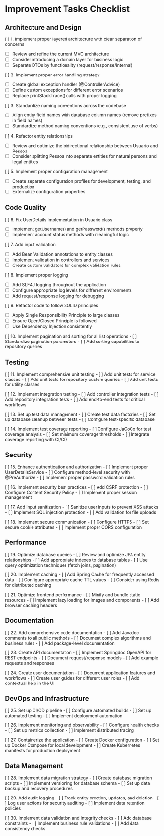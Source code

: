 # Improvement Tasks Checklist

## Architecture and Design

[ ] 1. Implement proper layered architecture with clear separation of concerns
   - [ ] Review and refine the current MVC architecture
   - [ ] Consider introducing a domain layer for business logic
   - [ ] Separate DTOs by functionality (request/response/internal)

[ ] 2. Implement proper error handling strategy
   - [ ] Create global exception handler (@ControllerAdvice)
   - [ ] Define custom exceptions for different error scenarios
   - [ ] Replace printStackTrace() calls with proper logging

[ ] 3. Standardize naming conventions across the codebase
   - [ ] Align entity field names with database column names (remove prefixes in field names)
   - [ ] Standardize method naming conventions (e.g., consistent use of verbs)

[ ] 4. Refactor entity relationships
   - [ ] Review and optimize the bidirectional relationship between Usuario and Pessoa
   - [ ] Consider splitting Pessoa into separate entities for natural persons and legal entities

[ ] 5. Implement proper configuration management
   - [ ] Create separate configuration profiles for development, testing, and production
   - [ ] Externalize configuration properties

## Code Quality

[ ] 6. Fix UserDetails implementation in Usuario class
   - [ ] Implement getUsername() and getPassword() methods properly
   - [ ] Implement account status methods with meaningful logic

[ ] 7. Add input validation
   - [ ] Add Bean Validation annotations to entity classes
   - [ ] Implement validation in controllers and services
   - [ ] Create custom validators for complex validation rules

[ ] 8. Implement proper logging
   - [ ] Add SLF4J logging throughout the application
   - [ ] Configure appropriate log levels for different environments
   - [ ] Add request/response logging for debugging

[ ] 9. Refactor code to follow SOLID principles
   - [ ] Apply Single Responsibility Principle to large classes
   - [ ] Ensure Open/Closed Principle is followed
   - [ ] Use Dependency Injection consistently

[ ] 10. Implement pagination and sorting for all list operations
    - [ ] Standardize pagination parameters
    - [ ] Add sorting capabilities to repository queries

## Testing

[ ] 11. Implement comprehensive unit testing
    - [ ] Add unit tests for service classes
    - [ ] Add unit tests for repository custom queries
    - [ ] Add unit tests for utility classes

[ ] 12. Implement integration testing
    - [ ] Add controller integration tests
    - [ ] Add repository integration tests
    - [ ] Add end-to-end tests for critical workflows

[ ] 13. Set up test data management
    - [ ] Create test data factories
    - [ ] Set up database cleanup between tests
    - [ ] Configure test-specific database

[ ] 14. Implement test coverage reporting
    - [ ] Configure JaCoCo for test coverage analysis
    - [ ] Set minimum coverage thresholds
    - [ ] Integrate coverage reporting with CI/CD

## Security

[ ] 15. Enhance authentication and authorization
    - [ ] Implement proper UserDetailsService
    - [ ] Configure method-level security with @PreAuthorize
    - [ ] Implement proper password validation rules

[ ] 16. Implement security best practices
    - [ ] Add CSRF protection
    - [ ] Configure Content Security Policy
    - [ ] Implement proper session management

[ ] 17. Add input sanitization
    - [ ] Sanitize user inputs to prevent XSS attacks
    - [ ] Implement SQL injection protection
    - [ ] Add validation for file uploads

[ ] 18. Implement secure communication
    - [ ] Configure HTTPS
    - [ ] Set secure cookie attributes
    - [ ] Implement proper CORS configuration

## Performance

[ ] 19. Optimize database queries
    - [ ] Review and optimize JPA entity relationships
    - [ ] Add appropriate indexes to database tables
    - [ ] Use query optimization techniques (fetch joins, pagination)

[ ] 20. Implement caching
    - [ ] Add Spring Cache for frequently accessed data
    - [ ] Configure appropriate cache TTL values
    - [ ] Consider using Redis for distributed caching

[ ] 21. Optimize frontend performance
    - [ ] Minify and bundle static resources
    - [ ] Implement lazy loading for images and components
    - [ ] Add browser caching headers

## Documentation

[ ] 22. Add comprehensive code documentation
    - [ ] Add Javadoc comments to all public methods
    - [ ] Document complex algorithms and business rules
    - [ ] Add package-level documentation

[ ] 23. Create API documentation
    - [ ] Implement Springdoc OpenAPI for REST endpoints
    - [ ] Document request/response models
    - [ ] Add example requests and responses

[ ] 24. Create user documentation
    - [ ] Document application features and workflows
    - [ ] Create user guides for different user roles
    - [ ] Add contextual help in the UI

## DevOps and Infrastructure

[ ] 25. Set up CI/CD pipeline
    - [ ] Configure automated builds
    - [ ] Set up automated testing
    - [ ] Implement deployment automation

[ ] 26. Implement monitoring and observability
    - [ ] Configure health checks
    - [ ] Set up metrics collection
    - [ ] Implement distributed tracing

[ ] 27. Containerize the application
    - [ ] Create Docker configuration
    - [ ] Set up Docker Compose for local development
    - [ ] Create Kubernetes manifests for production deployment

## Data Management

[ ] 28. Implement data migration strategy
    - [ ] Create database migration scripts
    - [ ] Implement versioning for database schema
    - [ ] Set up data backup and recovery procedures

[ ] 29. Add audit logging
    - [ ] Track entity creation, updates, and deletion
    - [ ] Log user actions for security auditing
    - [ ] Implement data retention policies

[ ] 30. Implement data validation and integrity checks
    - [ ] Add database constraints
    - [ ] Implement business rule validations
    - [ ] Add data consistency checks